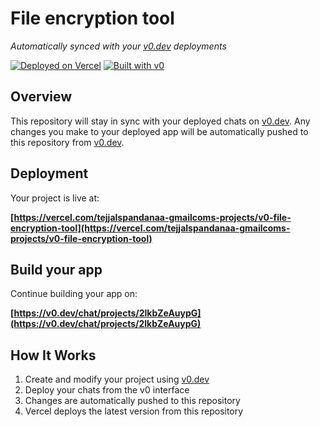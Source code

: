# File encryption tool

*Automatically synced with your [v0.dev](https://v0.dev) deployments*

[![Deployed on Vercel](https://img.shields.io/badge/Deployed%20on-Vercel-black?style=for-the-badge&logo=vercel)](https://vercel.com/tejjalspandanaa-gmailcoms-projects/v0-file-encryption-tool)
[![Built with v0](https://img.shields.io/badge/Built%20with-v0.dev-black?style=for-the-badge)](https://v0.dev/chat/projects/2lkbZeAuypG)

## Overview

This repository will stay in sync with your deployed chats on [v0.dev](https://v0.dev).
Any changes you make to your deployed app will be automatically pushed to this repository from [v0.dev](https://v0.dev).

## Deployment

Your project is live at:

**[https://vercel.com/tejjalspandanaa-gmailcoms-projects/v0-file-encryption-tool](https://vercel.com/tejjalspandanaa-gmailcoms-projects/v0-file-encryption-tool)**

## Build your app

Continue building your app on:

**[https://v0.dev/chat/projects/2lkbZeAuypG](https://v0.dev/chat/projects/2lkbZeAuypG)**

## How It Works

1. Create and modify your project using [v0.dev](https://v0.dev)
2. Deploy your chats from the v0 interface
3. Changes are automatically pushed to this repository
4. Vercel deploys the latest version from this repository